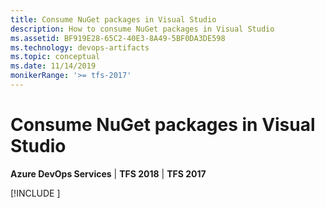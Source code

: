 ```yaml
---
title: Consume NuGet packages in Visual Studio
description: How to consume NuGet packages in Visual Studio
ms.assetid: BF919E28-65C2-40E3-8A49-5BF0DA3DE598
ms.technology: devops-artifacts
ms.topic: conceptual
ms.date: 11/14/2019
monikerRange: '>= tfs-2017'
---
```


# Consume NuGet packages in Visual Studio

**Azure DevOps Services** | **TFS 2018** | **TFS 2017**

[!INCLUDE [](../includes/nuget/consume.md)]
